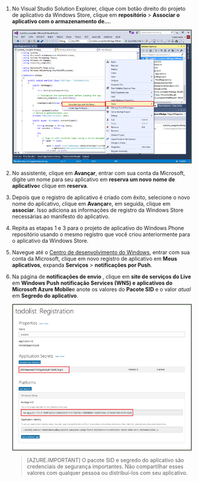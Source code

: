 
1. No Visual Studio Solution Explorer, clique com botão direito do projeto de aplicativo da Windows Store, clique em **repositório** > **Associar o aplicativo com o armazenamento de...**.

    ![Associar aplicativo da Windows Store](./media/app-service-mobile-register-wns/notification-hub-associate-win8-app.png)

2. No assistente, clique em **Avançar**, entrar com sua conta da Microsoft, digite um nome para seu aplicativo em **reserva um novo nome de aplicativo**e clique em **reserva**.

3. Depois que o registro de aplicativo é criado com êxito, selecione o novo nome do aplicativo, clique em **Avançar**e, em seguida, clique em **associar**. Isso adiciona as informações de registro da Windows Store necessárias ao manifesto do aplicativo.

7. Repita as etapas 1 e 3 para o projeto de aplicativo do Windows Phone repositório usando o mesmo registro que você criou anteriormente para o aplicativo da Windows Store.  

7. Navegue até o [Centro de desenvolvimento do Windows](https://dev.windows.com/en-us/overview), entrar com sua conta da Microsoft, clique em novo registro de aplicativo em **Meus aplicativos**, expanda **Serviços** > **notificações por Push**.

8. Na página de **notificações de envio** , clique em **site de serviços do Live** em **Windows Push notificação Services (WNS) e aplicativos do Microsoft Azure Mobile**e anote os valores do **Pacote SID** e o valor *atual* em **Segredo do aplicativo**. 

    ![Configuração de aplicativo no centro do desenvolvedor](./media/app-service-mobile-register-wns/mobile-services-win8-app-push-auth.png)

    > [AZURE.IMPORTANT] O pacote SID e segredo do aplicativo são credenciais de segurança importantes. Não compartilhar esses valores com qualquer pessoa ou distribuí-los com seu aplicativo.
